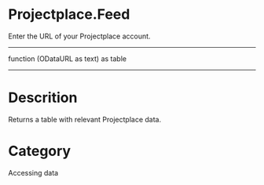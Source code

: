 ﻿# Projectplace.Feed
Enter the URL of your Projectplace account.
***
function (ODataURL as text) as table
***
# Descrition 
Returns a table with relevant Projectplace data.
# Category 
Accessing data
